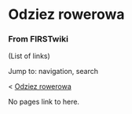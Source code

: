 

# Odziez rowerowa

### From FIRSTwiki

(List of links)

Jump to: navigation, search

&lt; [Odziez rowerowa](/index.php?title=Odziez_rowerowa&redirect=no "Odziez
rowerowa" )  

No pages link to here.

